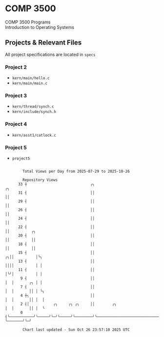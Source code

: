 # COMP 3500
COMP 3500 Programs  
Introduction to Operating Systems  
## Projects & Relevant Files
All project specifications are located in `specs`
### Project 2
- `kern/main/hello.c`
- `kern/main/main.c`
### Project 3
- `kern/thread/synch.c`
- `kern/include/synch.h`
### Project 4
- `kern/asst1/catlock.c`
### Project 5
- `project5`

```

        Total Views per Day from 2025-07-29 to 2025-10-26

        Repository Views
      33 ┼                             ╭╮                                          ╭╮
      31 ┤                             ││                                          ││
      29 ┤                             ││                                          ││
      26 ┤                             ││                                          ││
      24 ┤                             ││                                          ││
      22 ┤                             ││                                          ││          ╭╮
      20 ┤                             ││                                          ││          ││
      18 ┤                             ││                                          ││          ││
      15 ┤                             ││                                        ╭╮││          │╰╮
      13 ┤                             ││                                        ││││          │ │
      11 ┤                             ││                                        │╰╯│          │ │
       9 ┤                             ││                                        │  │       ╭╮ │ │
       7 ┤                             ││                                        │  │       ││ │ ╰╮
       4 ┼╮                            ││                                        │  │       ││ │  │
       2 ┤│           ╭╮     ╭╮ ╭╮     ││        ╭╮                              │  │       ││ │  ╰
       0 ┤╰───────────╯╰─────╯╰─╯╰─────╯╰────────╯╰──────────────────────────────╯  ╰───────╯╰─╯

        Chart last updated - Sun Oct 26 23:57:10 2025 UTC
        
```
